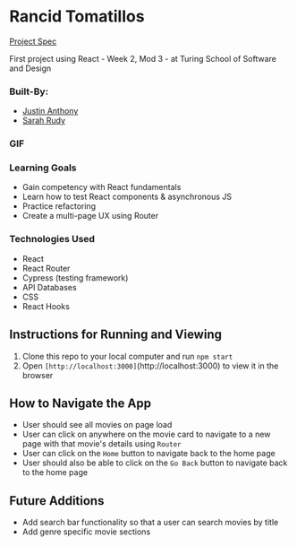 # Rancid Tomatillos
[Project Spec](https://frontend.turing.edu/projects/module-3/rancid-tomatillos-v3.html)

First project using React - Week 2, Mod 3 - at Turing School of Software and Design

### Built-By: 
+ [Justin Anthony](https://github.com/justincanthony)
+ [Sarah Rudy](https://github.com/sarahrudy)

### GIF


### Learning Goals
+ Gain competency with React fundamentals
+ Learn how to test React components & asynchronous JS
+ Practice refactoring
+ Create a multi-page UX using Router

### Technologies Used
+ React 
+ React Router
+ Cypress (testing framework)
+ API Databases
+ CSS 
+ React Hooks

## Instructions for Running and Viewing 

1. Clone this repo to your local computer and run `npm start`
2. Open `[http://localhost:3000]`(http://localhost:3000) to view it in the browser

## How to Navigate the App

+ User should see all movies on page load 
+ User can click on anywhere on the movie card to navigate to a new page with that movie's details using `Router` 
+ User can click on the `Home` button to navigate back to the home page 
+ User should also be able to click on the `Go Back` button to navigate back to the home page 

## Future Additions 
+ Add search bar functionality so that a user can search movies by title
+ Add genre specific movie sections 
